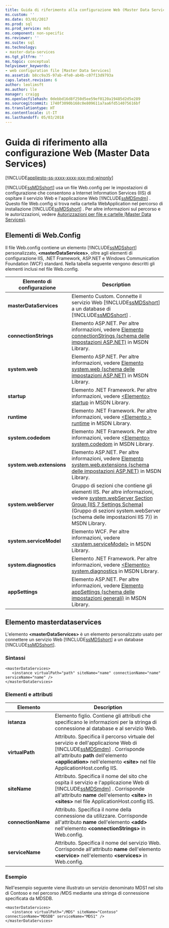```yaml
---
title: Guida di riferimento alla configurazione Web (Master Data Services) | Microsoft Docs
ms.custom: ''
ms.date: 03/01/2017
ms.prod: sql
ms.prod_service: mds
ms.component: non-specific
ms.reviewer: ''
ms.suite: sql
ms.technology:
- master-data-services
ms.tgt_pltfrm: ''
ms.topic: conceptual
helpviewer_keywords:
- web configuration file [Master Data Services]
ms.assetid: b8cc9a35-97ab-4fe0-ab4b-c07f13d9793a
caps.latest.revision: 6
author: leolimsft
ms.author: lle
manager: craigg
ms.openlocfilehash: 0debbd16d8f250d5ee59ef0120a19485d2d5e289
ms.sourcegitcommit: 1740f3090b168c0e809611a7aa6fd514075616bf
ms.translationtype: HT
ms.contentlocale: it-IT
ms.lasthandoff: 05/03/2018
---
```

# <a name="web-configuration-reference-master-data-services"></a>Guida di riferimento alla configurazione Web (Master Data Services)

[!INCLUDE[appliesto-ss-xxxx-xxxx-xxx-md-winonly](../includes/appliesto-ss-xxxx-xxxx-xxx-md-winonly.md)]

  [!INCLUDE[ssMDSshort](../includes/ssmdsshort-md.md)] usa un file Web.config per le impostazioni di configurazione che consentono a Internet Information Services (IIS) di ospitare il servizio Web e l'applicazione Web [!INCLUDE[ssMDSmdm](../includes/ssmdsmdm-md.md)] . Questo file Web.config si trova nella cartella WebApplication nel percorso di installazione [!INCLUDE[ssMDSshort](../includes/ssmdsshort-md.md)] . Per altre informazioni sul percorso e le autorizzazioni, vedere [Autorizzazioni per file e cartelle &#40;Master Data Services&#41;](../master-data-services/folder-and-file-permissions-master-data-services.md).  
  
## <a name="webconfig-elements"></a>Elementi di Web.Config  
 Il file Web.config contiene un elemento [!INCLUDE[ssMDSshort](../includes/ssmdsshort-md.md)] personalizzato, **\<masterDataServices>**, oltre agli elementi di configurazione IIS, .NET Framework, ASP.NET e Windows Communication Foundation (WCF) standard. Nella tabella seguente vengono descritti gli elementi inclusi nel file Web.config.  
  
|Elemento di configurazione|Description|  
|---------------------------|-----------------|  
|**masterDataServices**|Elemento Custom. Connette il servizio Web [!INCLUDE[ssMDSshort](../includes/ssmdsshort-md.md)] a un database di [!INCLUDE[ssMDSshort](../includes/ssmdsshort-md.md)] .|  
|**connectionStrings**|Elemento ASP.NET. Per altre informazioni, vedere [Elemento connectionStrings (schema delle impostazioni ASP.NET)](http://go.microsoft.com/fwlink/?LinkId=178347) in MSDN Library.|  
|**system.web**|Elemento ASP.NET. Per altre informazioni, vedere [Elemento system.web (schema delle impostazioni ASP.NET)](http://go.microsoft.com/fwlink/?LinkId=178348) in MSDN Library.|  
|**startup**|Elemento .NET Framework. Per altre informazioni, vedere [\<Elemento> startup](http://go.microsoft.com/fwlink/?LinkId=178349) in MSDN Library.|  
|**runtime**|Elemento .NET Framework. Per altre informazioni, vedere [\<Elemento > runtime](http://go.microsoft.com/fwlink/?LinkId=178350) in MSDN Library.|  
|**system.codedom**|Elemento .NET Framework. Per altre informazioni, vedere [\<Elemento> system.codedom](http://go.microsoft.com/fwlink/?LinkId=178351) in MSDN Library.|  
|**system.web.extensions**|Elemento ASP.NET. Per altre informazioni, vedere [Elemento system.web.extensions (schema delle impostazioni ASP.NET)](http://go.microsoft.com/fwlink/?LinkId=178352) in MSDN Library.|  
|**system.webServer**|Gruppo di sezioni che contiene gli elementi IIS. Per altre informazioni, vedere [system.webServer Section Group \[IIS 7 Settings Schema\]](http://go.microsoft.com/fwlink/?LinkId=178353) (Gruppo di sezioni system.webServer (schema delle impostazioni IIS 7)) in MSDN Library.|  
|**system.serviceModel**|Elemento WCF. Per altre informazioni, vedere [\<system.serviceModel>](http://go.microsoft.com/fwlink/?LinkId=178354) in MSDN Library.|  
|**system.diagnostics**|Elemento .NET Framework. Per altre informazioni, vedere [\<Elemento> system.diagnostics](http://go.microsoft.com/fwlink/?LinkId=178355) in MSDN Library.|  
|**appSettings**|Elemento ASP.NET. Per altre informazioni, vedere [Elemento appSettings (schema delle impostazioni generali)](http://go.microsoft.com/fwlink/?LinkId=178356) in MSDN Library.|  
  
## <a name="masterdataservices-element"></a>Elemento masterdataservices  
 L'elemento **\<masterDataServices>** è un elemento personalizzato usato per connettere un servizio Web [!INCLUDE[ssMDSshort](../includes/ssmdsshort-md.md)] a un database [!INCLUDE[ssMDSshort](../includes/ssmdsshort-md.md)].  
  
### <a name="syntax"></a>Sintassi  
  
```  
<masterDataServices>  
   <instance virtualPath="path" siteName="name" connectionName="name" serviceName="name" />  
</masterDataServices>  
```  
  
### <a name="elements-and-attributes"></a>Elementi e attributi  
  
|Elemento|Description|  
|----------|-----------------|  
|**istanza**|Elemento figlio. Contiene gli attributi che specificano le informazioni per la stringa di connessione al database e al servizio Web.|  
|**virtualPath**|Attributo. Specifica il percorso virtuale del servizio e dell'applicazione Web di [!INCLUDE[ssMDSmdm](../includes/ssmdsmdm-md.md)] . Corrisponde all'attributo **path** dell'elemento **\<application>** nell'elemento **\<site>** nel file ApplicationHost.config IIS.|  
|**siteName**|Attributo. Specifica il nome del sito che ospita il servizio e l'applicazione Web di [!INCLUDE[ssMDSmdm](../includes/ssmdsmdm-md.md)] . Corrisponde all'attributo **name** dell'elemento **\<site>** in **\<sites>** nel file ApplicationHost.config IIS.|  
|**connectionName**|Attributo. Specifica il nome della connessione da utilizzare. Corrisponde all'attributo **name** dell'elemento **\<add>** nell'elemento **\<connectionStrings>** in Web.config.|  
|**serviceName**|Attributo. Specifica il nome del servizio Web. Corrisponde all'attributo **name** dell'elemento **\<service>** nell'elemento **\<services>** in Web.config.|  
  
### <a name="example"></a>Esempio  
 Nell'esempio seguente viene illustrato un servizio denominato MDS1 nel sito di Contoso e nel percorso /MDS mediante una stringa di connessione specificata da MDSDB.  
  
```  
<masterDataServices>  
   <instance virtualPath="/MDS" siteName="Contoso" connectionName="MDSDB" serviceName="MDS1" />  
</masterDataServices>  
```  
  
  
